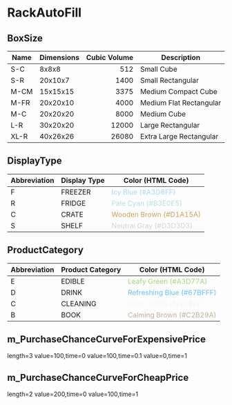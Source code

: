 # RackAutoFill

## BoxSize

| Name | Dimensions | Cubic Volume | Description             |
| ---- | ---------- | -----------: | ----------------------- |
| S-C  | 8x8x8      |          512 | Small Cube              |
| S-R  | 20x10x7    |         1400 | Small Rectangular       |
| M-CM | 15x15x15   |         3375 | Medium Compact Cube     |
| M-FR | 20x20x10   |         4000 | Medium Flat Rectangular |
| M-C  | 20x20x20   |         8000 | Medium Cube             |
| L-R  | 30x20x20   |        12000 | Large Rectangular       |
| XL-R | 40x26x26   |        26080 | Extra Large Rectangular |

## DisplayType

| Abbreviation | Display Type | Color (HTML Code)                                         |
| ------------ | ------------ | --------------------------------------------------------- |
| F            | FREEZER      | <span style="color:#A3D8FF">Icy Blue (#A3D8FF)</span>     |
| R            | FRIDGE       | <span style="color:#B3E0E5">Pale Cyan (#B3E0E5)</span>    |
| C            | CRATE        | <span style="color:#D1A15A">Wooden Brown (#D1A15A)</span> |
| S            | SHELF        | <span style="color:#D3D3D3">Neutral Gray (#D3D3D3)</span> |

## ProductCategory

| Abbreviation | Product Category | Color (HTML Code)                                            |
| ------------ | ---------------- | ------------------------------------------------------------ |
| E            | EDIBLE           | <span style="color:#A3D77A">Leafy Green (#A3D77A)</span>     |
| D            | DRINK            | <span style="color:#67BFFF">Refreshing Blue (#67BFFF)</span> |
| C            | CLEANING         | <span style="color:#F0F8FF">Clean White (#F0F8FF)</span>     |
| B            | BOOK             | <span style="color:#C2B29A">Calming Brown (#C2B29A)</span>   |


## m_PurchaseChanceCurveForExpensivePrice

length=3
value=100,time=0
value=100,time=0.1
value=0,time=1

## m_PurchaseChanceCurveForCheapPrice
length=2
value=200,time=0
value=100,time=1